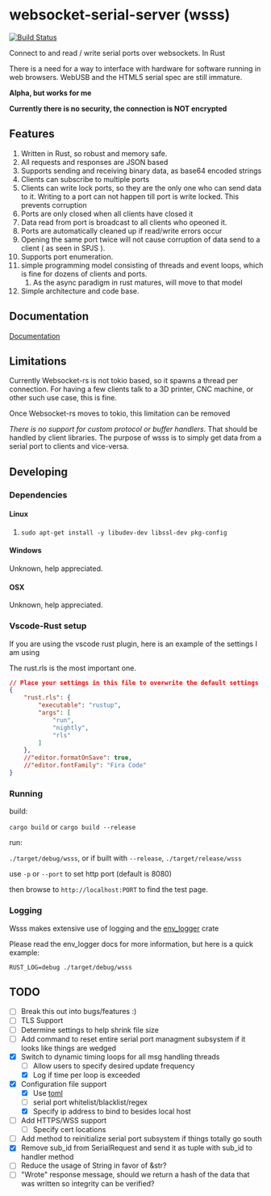 # websocket-serial-server (wsss)

[![Build Status](https://travis-ci.org/DanielJoyce/websocket-serial-server.svg?branch=master)](https://travis-ci.org/DanielJoyce/websocket-serial-server)

Connect to and read / write serial ports over websockets. In Rust

There is a need for a way to interface with hardware for software running in web browsers. WebUSB and the HTML5 serial spec are still immature.

**Alpha, but works for me**

**Currently there is no security, the connection is NOT encrypted**

## Features

1. Written in Rust, so robust and memory safe.
1. All requests and responses are JSON based
1. Supports sending and receiving binary data, as base64 encoded strings
1. Clients can subscribe to multiple ports
1. Clients can write lock ports, so they are the only one
who can send data to it. Writing to a port can not happen
till port is write locked. This prevents corruption
1. Ports are only closed when all clients have closed it
1. Data read from port is broadcast to all clients who opeoned it.
1. Ports are automatically cleaned up if read/write errors occur
1. Opening the same port twice will not cause corruption of data
send to a client ( as seen in SPJS ).
1. Supports port enumeration.
1. simple programming model consisting of threads and event loops, which is fine for dozens of clients and ports.
    1. As the async paradigm in rust matures, will move to that model
1. Simple architecture and code base.

## Documentation

[Documentation](DOCUMENTATION.md)

## Limitations

Currently Websocket-rs is not tokio based, so it spawns a thread per connection.
For having a few clients talk to a 3D printer, CNC machine, or other 
such use case, this is fine. 

Once Websocket-rs moves to tokio, this limitation can be removed

*There is no support for custom protocol or buffer handlers.* That should be handled by client libraries. The purpose of wsss is to simply get data from a serial port to clients and vice-versa.

## Developing

### Dependencies

#### Linux

1. `sudo apt-get install -y libudev-dev libssl-dev pkg-config`

#### Windows

Unknown, help appreciated.

#### OSX

Unknown, help appreciated.


### Vscode-Rust setup

If you are using the vscode rust plugin, here is an example of
the settings I am using

The rust.rls is the most important one.

``` json
// Place your settings in this file to overwrite the default settings
{
    "rust.rls": {
        "executable": "rustup",
        "args": [
            "run",
            "nightly",
            "rls"
        ]
    },
    //"editor.formatOnSave": true,
    //"editor.fontFamily": "Fira Code"
}
```

### Running

build:

`cargo build` or `cargo build --release`

run:

`./target/debug/wsss`, or if built with `--release`, `./target/release/wsss`

use `-p` or `--port` to set http port (default is 8080)

then browse to `http://localhost:PORT` to find the test page.

### Logging

Wsss makes extensive use of logging and the [env_logger](https://crates.io/crates/env_logger) crate
 
Please read the env_logger docs for more information, but here is a quick example:

```RUST_LOG=debug ./target/debug/wsss```

## TODO

* [ ] Break this out into bugs/features :)
* [ ] TLS Support
* [ ] Determine settings to help shrink file size
* [ ] Add command to reset entire serial port managment subsystem
if it looks like things are wedged
* [x] Switch to dynamic timing loops for all msg handling threads
    * [ ] Allow users to specify desired update frequency
    * [x] Log if time per loop is exceeded
* [x] Configuration file support
    * [x] Use [toml](https://github.com/toml-lang/toml)
    * [ ] serial port whitelist/blacklist/regex
    * [x] Specify ip address to bind to besides local host
* [ ] Add HTTPS/WSS support
    * [ ] Specify cert locations
* [ ] Add method to reinitialize serial port subsystem if things
totally go south
* [x] Remove sub_id from SerialRequest and send it as tuple
with sub_id to handler method
* [ ] Reduce the usage of String in favor of &str?
* [ ] "Wrote" response message, should we return a hash of the data that was written so integrity can be verified?
